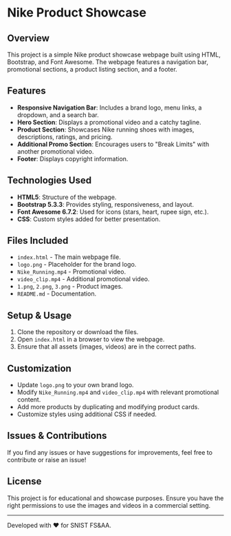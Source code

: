# Nike Product Showcase

## Overview
This project is a simple Nike product showcase webpage built using HTML, Bootstrap, and Font Awesome. The webpage features a navigation bar, promotional sections, a product listing section, and a footer.

## Features
- **Responsive Navigation Bar**: Includes a brand logo, menu links, a dropdown, and a search bar.
- **Hero Section**: Displays a promotional video and a catchy tagline.
- **Product Section**: Showcases Nike running shoes with images, descriptions, ratings, and pricing.
- **Additional Promo Section**: Encourages users to "Break Limits" with another promotional video.
- **Footer**: Displays copyright information.

## Technologies Used
- **HTML5**: Structure of the webpage.
- **Bootstrap 5.3.3**: Provides styling, responsiveness, and layout.
- **Font Awesome 6.7.2**: Used for icons (stars, heart, rupee sign, etc.).
- **CSS**: Custom styles added for better presentation.

## Files Included
- `index.html` - The main webpage file.
- `logo.png` - Placeholder for the brand logo.
- `Nike_Running.mp4` - Promotional video.
- `video_clip.mp4` - Additional promotional video.
- `1.png`, `2.png`, `3.png` - Product images.
- `README.md` - Documentation.

## Setup & Usage
1. Clone the repository or download the files.
2. Open `index.html` in a browser to view the webpage.
3. Ensure that all assets (images, videos) are in the correct paths.

## Customization
- Update `logo.png` to your own brand logo.
- Modify `Nike_Running.mp4` and `video_clip.mp4` with relevant promotional content.
- Add more products by duplicating and modifying product cards.
- Customize styles using additional CSS if needed.

## Issues & Contributions
If you find any issues or have suggestions for improvements, feel free to contribute or raise an issue!

## License
This project is for educational and showcase purposes. Ensure you have the right permissions to use the images and videos in a commercial setting.

---
Developed with ❤️ for SNIST FS&AA.

